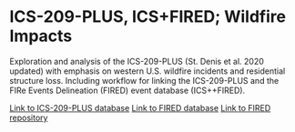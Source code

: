 # ICS-209-PLUS, ICS+FIRED; Wildfire Impacts
Exploration and analysis of the ICS-209-PLUS (St. Denis et al. 2020 updated) with emphasis on western U.S. wildfire incidents and residential structure loss. Including workflow for linking the ICS-209-PLUS and the FIRe Events Delineation (FIRED) event database (ICS++FIRED). 

[Link to ICS-209-PLUS database](https://figshare.com/articles/dataset/ICS209-PLUS_Cleaned_databases/8048252/14)
[Link to FIRED database](https://scholar.colorado.edu/concern/datasets/nv935382p)
[Link to FIRED repository](https://github.com/earthlab/firedpy)
